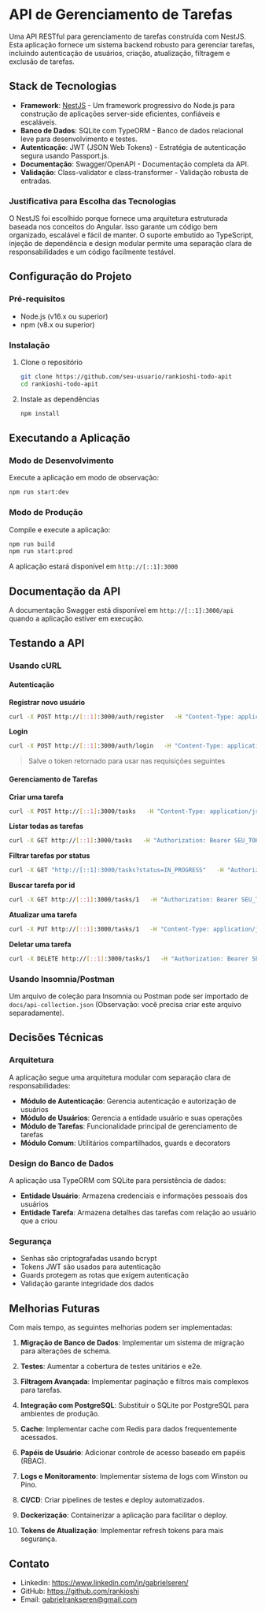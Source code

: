 # API de Gerenciamento de Tarefas

Uma API RESTful para gerenciamento de tarefas construída com NestJS. Esta aplicação fornece um sistema backend robusto para gerenciar tarefas, incluindo autenticação de usuários, criação, atualização, filtragem e exclusão de tarefas.

## Stack de Tecnologias

- **Framework**: [NestJS](https://nestjs.com/) - Um framework progressivo do Node.js para construção de aplicações server-side eficientes, confiáveis e escaláveis.
- **Banco de Dados**: SQLite com TypeORM - Banco de dados relacional leve para desenvolvimento e testes.
- **Autenticação**: JWT (JSON Web Tokens) - Estratégia de autenticação segura usando Passport.js.
- **Documentação**: Swagger/OpenAPI - Documentação completa da API.
- **Validação**: Class-validator e class-transformer - Validação robusta de entradas.

### Justificativa para Escolha das Tecnologias

O NestJS foi escolhido porque fornece uma arquitetura estruturada baseada nos conceitos do Angular. Isso garante um código bem organizado, escalável e fácil de manter. O suporte embutido ao TypeScript, injeção de dependência e design modular permite uma separação clara de responsabilidades e um código facilmente testável.

## Configuração do Projeto

### Pré-requisitos

- Node.js (v16.x ou superior)
- npm (v8.x ou superior)

### Instalação

1. Clone o repositório
   ```bash
   git clone https://github.com/seu-usuario/rankioshi-todo-apit
   cd rankioshi-todo-apit
   ```

2. Instale as dependências
   ```bash
   npm install
   ```

## Executando a Aplicação

### Modo de Desenvolvimento

Execute a aplicação em modo de observação:
```bash
npm run start:dev
```

### Modo de Produção

Compile e execute a aplicação:
```bash
npm run build
npm run start:prod
```

A aplicação estará disponível em `http://[::1]:3000`

## Documentação da API

A documentação Swagger está disponível em `http://[::1]:3000/api` quando a aplicação estiver em execução.

## Testando a API

### Usando cURL

#### Autenticação

**Registrar novo usuário**
```bash
curl -X POST http://[::1]:3000/auth/register   -H "Content-Type: application/json"   -d '{"username": "testuser", "password": "Password123!"}'
```

**Login**
```bash
curl -X POST http://[::1]:3000/auth/login   -H "Content-Type: application/json"   -d '{"username": "testuser", "password": "Password123!"}'
```

> Salve o token retornado para usar nas requisições seguintes

#### Gerenciamento de Tarefas

**Criar uma tarefa**
```bash
curl -X POST http://[::1]:3000/tasks   -H "Content-Type: application/json"   -H "Authorization: Bearer SEU_TOKEN_JWT"   -d '{"title": "Completar projeto", "description": "Finalizar o projeto NestJS", "status": "OPEN"}'
```

**Listar todas as tarefas**
```bash
curl -X GET http://[::1]:3000/tasks   -H "Authorization: Bearer SEU_TOKEN_JWT"
```

**Filtrar tarefas por status**
```bash
curl -X GET "http://[::1]:3000/tasks?status=IN_PROGRESS"   -H "Authorization: Bearer SEU_TOKEN_JWT"
```

**Buscar tarefa por id**
```bash
curl -X GET http://[::1]:3000/tasks/1   -H "Authorization: Bearer SEU_TOKEN_JWT"
```

**Atualizar uma tarefa**
```bash
curl -X PUT http://[::1]:3000/tasks/1   -H "Content-Type: application/json"   -H "Authorization: Bearer SEU_TOKEN_JWT"   -d '{"status": "DONE"}'
```

**Deletar uma tarefa**
```bash
curl -X DELETE http://[::1]:3000/tasks/1   -H "Authorization: Bearer SEU_TOKEN_JWT"
```

### Usando Insomnia/Postman

Um arquivo de coleção para Insomnia ou Postman pode ser importado de `docs/api-collection.json` (Observação: você precisa criar este arquivo separadamente).

## Decisões Técnicas

### Arquitetura

A aplicação segue uma arquitetura modular com separação clara de responsabilidades:
- **Módulo de Autenticação**: Gerencia autenticação e autorização de usuários
- **Módulo de Usuários**: Gerencia a entidade usuário e suas operações
- **Módulo de Tarefas**: Funcionalidade principal de gerenciamento de tarefas
- **Módulo Comum**: Utilitários compartilhados, guards e decorators

### Design do Banco de Dados

A aplicação usa TypeORM com SQLite para persistência de dados:
- **Entidade Usuário**: Armazena credenciais e informações pessoais dos usuários
- **Entidade Tarefa**: Armazena detalhes das tarefas com relação ao usuário que a criou

### Segurança

- Senhas são criptografadas usando bcrypt
- Tokens JWT são usados para autenticação
- Guards protegem as rotas que exigem autenticação
- Validação garante integridade dos dados

## Melhorias Futuras

Com mais tempo, as seguintes melhorias podem ser implementadas:

1. **Migração de Banco de Dados**: Implementar um sistema de migração para alterações de schema.

2. **Testes**: Aumentar a cobertura de testes unitários e e2e.

3. **Filtragem Avançada**: Implementar paginação e filtros mais complexos para tarefas.

4. **Integração com PostgreSQL**: Substituir o SQLite por PostgreSQL para ambientes de produção.

5. **Cache**: Implementar cache com Redis para dados frequentemente acessados.

6. **Papéis de Usuário**: Adicionar controle de acesso baseado em papéis (RBAC).

7. **Logs e Monitoramento**: Implementar sistema de logs com Winston ou Pino.

8. **CI/CD**: Criar pipelines de testes e deploy automatizados.

9. **Dockerização**: Containerizar a aplicação para facilitar o deploy.

10. **Tokens de Atualização**: Implementar refresh tokens para mais segurança.

## Contato

- Linkedin: https://www.linkedin.com/in/gabrielseren/
- GitHub: https://github.com/rankioshi
- Email: gabrielrankseren@gmail.com